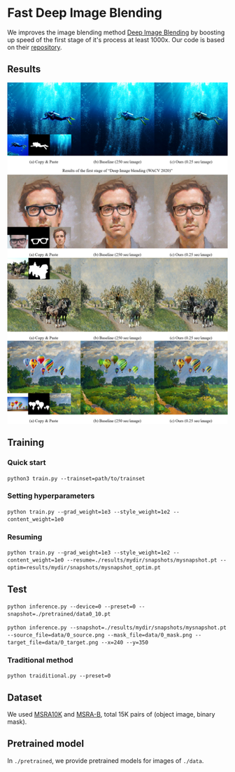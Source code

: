 # Fast Deep Image Blending
We improves the image blending method [Deep Image Blending](http://openaccess.thecvf.com/content_WACV_2020/papers/Zhang_Deep_Image_Blending_WACV_2020_paper.pdf) by boosting up speed of the first stage of it's process at least 1000x. 
Our code is based on their [repository](https://github.com/owenzlz/DeepImageBlending).

## Results
<img src='imgs/diver.png' align="middle">
<img src='imgs/glasses.png' align="middle">
<img src='imgs/carriage.png' align="middle">
<img src='imgs/balloons.png' align="middle">


## Training
### Quick start
`python3 train.py --trainset=path/to/trainset`
### Setting hyperparameters
`python train.py --grad_weight=1e3 --style_weight=1e2 --content_weight=1e0`
### Resuming
`python train.py --grad_weight=1e3 --style_weight=1e2 --content_weight=1e0 --resume=./results/mydir/snapshots/mysnapshot.pt --optim=results/mydir/snapshots/mysnapshot_optim.pt`

## Test
`python inference.py --device=0 --preset=0 --snapshot=./pretrained/data0_10.pt`

`python inference.py --snapshot=./results/mydir/snapshots/mysnapshot.pt --source_file=data/0_source.png --mask_file=data/0_mask.png --target_file=data/0_target.png --x=240 --y=350`

### Traditional method
`python traiditional.py --preset=0`

## Dataset
We used [MSRA10K](https://mmcheng.net/msra10k/) and [MSRA-B](https://mmcheng.net/msra10k/), total 15K pairs of (object image, binary mask).

## Pretrained model
In `./pretrained`, we provide pretrained models for images of `./data`.